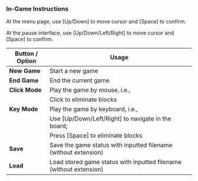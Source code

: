 ### In-Game Instructions

At the menu page, use [Up/Down] to move cursor and [Space] to confirm.

At the pause interface, use [Up/Down/Left/Right] to move cursor and [Space] to confirm.

| Button / Option | Usage                                                        |
| --------------- | ------------------------------------------------------------ |
| **New Game**    | Start a new game                                             |
| **End Game**    | End the current game                                         |
| **Click Mode**  | Play the game by mouse, i.e.,                                |
|                 | Click to eliminate blocks                                    |
| **Key Mode**    | Play the game by keyboard, i.e.,                             |
|                 | Use [Up/Down/Left/Right] to navigate in the board;           |
|                 | Press [Space] to eliminate blocks                            |
| **Save**        | Save the game status with inputted filename (without extension) |
| **Load**        | Load stored game status with inputted filename (without extension) |


